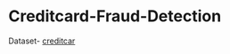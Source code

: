 # Creditcard-Fraud-Detection

Dataset- [creditcar](https://www.kaggle.com/datasets/mlg-ulb/creditcardfraud)
